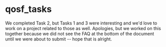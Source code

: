 ﻿# qosf_tasks
 
We completed Task 2, but Tasks 1 and 3 were interesting and we'd love to work on a project related to those as well. Apologies, but we worked on this together because we did not see the FAQ at the bottom of the document until we were about to submit -- hope that is alright.
